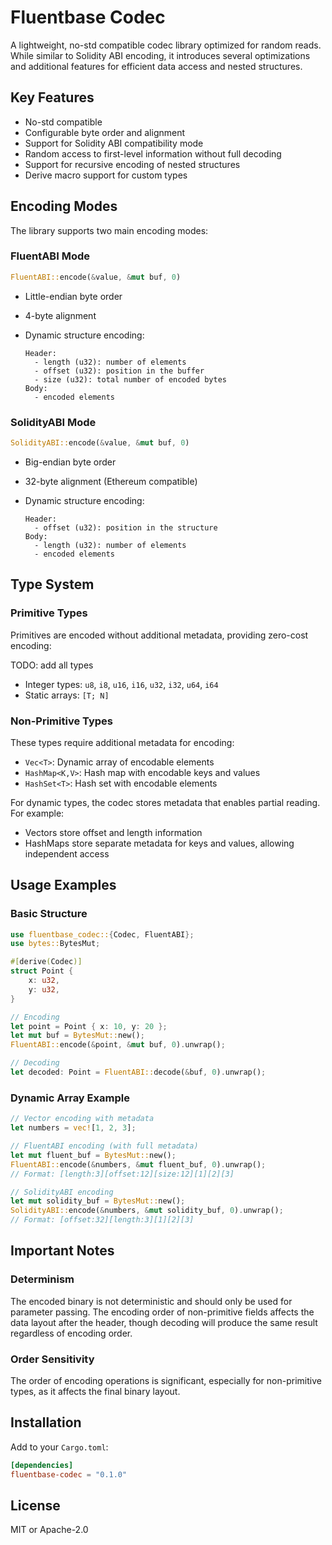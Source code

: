 # Fluentbase Codec

A lightweight, no-std compatible codec library optimized for random reads. While similar to Solidity ABI encoding, it introduces several optimizations and additional features for efficient data access and nested structures.

## Key Features

- No-std compatible
- Configurable byte order and alignment
- Support for Solidity ABI compatibility mode
- Random access to first-level information without full decoding
- Support for recursive encoding of nested structures
- Derive macro support for custom types

## Encoding Modes

The library supports two main encoding modes:

### FluentABI Mode

```rust
FluentABI::encode(&value, &mut buf, 0)
```

- Little-endian byte order
- 4-byte alignment
- Dynamic structure encoding:

  ```
  Header:
    - length (u32): number of elements
    - offset (u32): position in the buffer
    - size (u32): total number of encoded bytes
  Body:
    - encoded elements
  ```

### SolidityABI Mode

```rust
SolidityABI::encode(&value, &mut buf, 0)
```

- Big-endian byte order
- 32-byte alignment (Ethereum compatible)
- Dynamic structure encoding:

  ```
  Header:
    - offset (u32): position in the structure
  Body:
    - length (u32): number of elements
    - encoded elements
  ```

## Type System

### Primitive Types

Primitives are encoded without additional metadata, providing zero-cost encoding:

TODO: add all types

- Integer types: `u8`, `i8`, `u16`, `i16`, `u32`, `i32`, `u64`, `i64`
- Static arrays: `[T; N]`

### Non-Primitive Types

These types require additional metadata for encoding:

- `Vec<T>`: Dynamic array of encodable elements
- `HashMap<K,V>`: Hash map with encodable keys and values
- `HashSet<T>`: Hash set with encodable elements

For dynamic types, the codec stores metadata that enables partial reading. For example:

- Vectors store offset and length information
- HashMaps store separate metadata for keys and values, allowing independent access

## Usage Examples

### Basic Structure

```rust
use fluentbase_codec::{Codec, FluentABI};
use bytes::BytesMut;

#[derive(Codec)]
struct Point {
    x: u32,
    y: u32,
}

// Encoding
let point = Point { x: 10, y: 20 };
let mut buf = BytesMut::new();
FluentABI::encode(&point, &mut buf, 0).unwrap();

// Decoding
let decoded: Point = FluentABI::decode(&buf, 0).unwrap();
```

### Dynamic Array Example

```rust
// Vector encoding with metadata
let numbers = vec![1, 2, 3];

// FluentABI encoding (with full metadata)
let mut fluent_buf = BytesMut::new();
FluentABI::encode(&numbers, &mut fluent_buf, 0).unwrap();
// Format: [length:3][offset:12][size:12][1][2][3]

// SolidityABI encoding
let mut solidity_buf = BytesMut::new();
SolidityABI::encode(&numbers, &mut solidity_buf, 0).unwrap();
// Format: [offset:32][length:3][1][2][3]
```

## Important Notes

### Determinism

The encoded binary is not deterministic and should only be used for parameter passing. The encoding order of non-primitive fields affects the data layout after the header, though decoding will produce the same result regardless of encoding order.

### Order Sensitivity

The order of encoding operations is significant, especially for non-primitive types, as it affects the final binary layout.

## Installation

Add to your `Cargo.toml`:

```toml
[dependencies]
fluentbase-codec = "0.1.0"
```

## License

MIT or Apache-2.0
